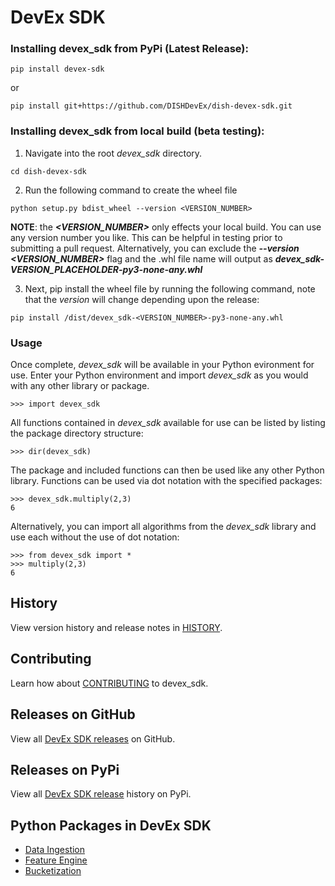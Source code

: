 # DevEx SDK

### __Installing devex_sdk__ from PyPi (Latest Release):
```console
pip install devex-sdk
```
or
```console
pip install git+https://github.com/DISHDevEx/dish-devex-sdk.git
```

### __Installing devex_sdk__ from local build (beta testing):
1. Navigate into the root _devex_sdk_ directory.
```console
cd dish-devex-sdk
```
2. Run the following command to create the wheel file
 
```console
python setup.py bdist_wheel --version <VERSION_NUMBER>
```
**NOTE**: the ***<VERSION_NUMBER>*** only effects your local build.  You can use any version number you like.  This can be helpful in testing prior to submitting a pull request.  Alternatively, you can exclude the ***--version <VERSION_NUMBER>*** flag and the .whl file name will output as ***devex_sdk-_VERSION_PLACEHOLDER_-py3-none-any.whl***

3. Next, pip install the wheel file by running the following command, note that the _version_ will change depending upon the release:
```console
pip install /dist/devex_sdk-<VERSION_NUMBER>-py3-none-any.whl
```
### __Usage__

Once complete, _devex_sdk_ will be available in your Python evironment for use.  Enter your Python environment and import _devex_sdk_ as you would with any other library or package.
```console
>>> import devex_sdk
```
All functions contained in _devex_sdk_ available for use can be listed by listing the package directory structure:
```console
>>> dir(devex_sdk)
```
The package and included functions can then be used like any other Python library.  Functions can be used via dot notation with the specified packages:
```conscole
>>> devex_sdk.multiply(2,3)
6
```
Alternatively, you can import all algorithms from the _devex_sdk_ library and use each without the use of dot notation:
```console
>>> from devex_sdk import *
>>> multiply(2,3)
6
```

## __History__
View version history and release notes in [HISTORY](https://github.com/DISHDevEx/dish-devex-sdk/blob/main/HISTORY.md). 

## __Contributing__
Learn how about [CONTRIBUTING](https://github.com/DISHDevEx/dish-devex-sdk/blob/main/CONTRIBUTING.md) to devex_sdk.

## __Releases on GitHub__
View all [DevEx SDK releases](https://github.com/DISHDevEx/dish-devex-sdk/releases) on GitHub.

## __Releases on PyPi__
View all [DevEx SDK release](https://pypi.org/project/devex-sdk/#history) history on PyPi.


## Python Packages in DevEx SDK
- [Data Ingestion](https://github.com/DISHDevEx/dish-devex-sdk/tree/main/devex_sdk/data_ingestion)
- [Feature Engine](https://github.com/DISHDevEx/dish-devex-sdk/tree/main/devex_sdk/feature_engine)
- [Bucketization](https://github.com/DISHDevEx/dish-devex-sdk/tree/main/devex_sdk/bucketization)
